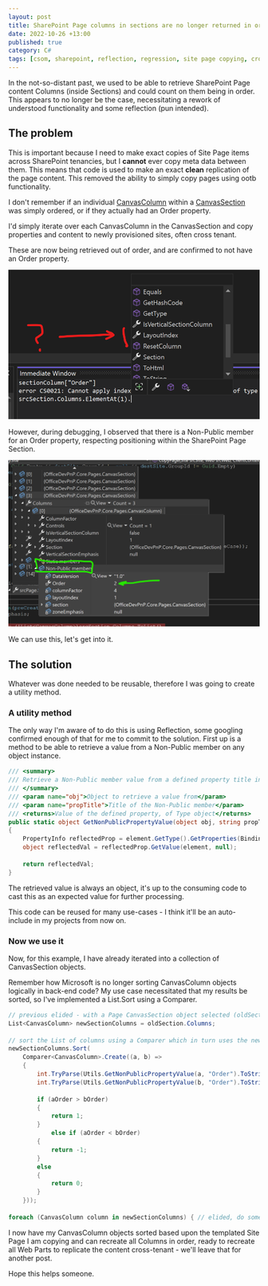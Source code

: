 ```yaml
---
layout: post
title: SharePoint Page columns in sections are no longer returned in order
date: 2022-10-26 +13:00
published: true
category: C#
tags: [csom, sharepoint, reflection, regression, site page copying, cross tenant]
---
```


In the not-so-distant past, we used to be able to retrieve SharePoint Page content Columns (inside Sections) and could count on them being in order. This appears to no longer be the case, necessitating a rework of understood functionality and some reflection (pun intended).


## The problem

This is important because I need to make exact copies of Site Page items across SharePoint tenancies, but I **cannot** ever copy meta data between them. This means that code is used to make an exact **clean** replication of the page content. This removed the ability to simply copy pages using ootb functionality.

I don't remember if an individual [CanvasColumn](https://learn.microsoft.com/en-us/dotnet/api/officedevpnp.core.pages.canvascolumn?view=sharepoint-pnpcoreol-3.2.1810) within a [CanvasSection](https://learn.microsoft.com/en-us/dotnet/api/officedevpnp.core.pages.canvassection?view=sharepoint-pnpcoreol-3.2.1810) was simply ordered, or if they actually had an Order property.

I'd simply iterate over each CanvasColumn in the CanvasSection and copy properties and content to newly provisioned sites, often cross tenant.

These are now being retrieved out of order, and are confirmed to not have an Order property.

![CanvasColumn properties no Order](/img/CanvasColumn_properties.png)

However, during debugging, I observed that there is a Non-Public member for an Order property, respecting positioning within the SharePoint Page Section.

![CanvasColumn non-public properties has Order](/img/CanvasColumn_non-public-properties.png)

We can use this, let's get into it.


## The solution

Whatever was done needed to be reusable, therefore I was going to create a utility method.


### A utility method

The only way I'm aware of to do this is using Reflection, some googling confirmed enough of that for me to commit to the solution. First up is a method to be able to retrieve a value from a Non-Public member on any object instance.

~~~cs
/// <summary>
/// Retrieve a Non-Public member value from a defined property title included within the provided object
/// </summary>
/// <param name="obj">Object to retrieve a value from</param>
/// <param name="propTitle">Title of the Non-Public member</param>
/// <returns>Value of the defined property, of Type object</returns>
public static object GetNonPublicPropertyValue(object obj, string propTitle)
{
	PropertyInfo reflectedProp = element.GetType().GetProperties(BindingFlags.NonPublic | BindingFlags.Instance).Single(info => string.Equals(info.Name, propTitle));
	object reflectedVal = reflectedProp.GetValue(element, null);

	return reflectedVal;
}
~~~

The retrieved value is always an object, it's up to the consuming code to cast this as an expected value for further processing.

This code can be reused for many use-cases - I think it'll be an auto-include in my projects from now on.


### Now we use it

Now, for this example, I have already iterated into a collection of CanvasSection objects.

Remember how Microsoft is no longer sorting CanvasColumn objects logically in back-end code? My use case necessitated that my results be sorted, so I've implemented a List.Sort using a Comparer<CanvasColumn>.

~~~cs
// previous elided - with a Page CanvasSection object selected (oldSection), retrieve all CanvasColumn objects
List<CanvasColumn> newSectionColumns = oldSection.Columns;

// sort the List of columns using a Comparer which in turn uses the new GetNonPublicPropertyValue method above, validating sort order in a verbose if statement
newSectionColumns.Sort(
	Comparer<CanvasColumn>.Create((a, b) =>
	{
		int.TryParse(Utils.GetNonPublicPropertyValue(a, "Order").ToString(), out int aOrder);
		int.TryParse(Utils.GetNonPublicPropertyValue(b, "Order").ToString(), out int bOrder);

		if (aOrder > bOrder)
		{
			return 1;
		}
			else if (aOrder < bOrder)
		{
			return -1;
		}
		else
		{
			return 0;
		}
	}));

foreach (CanvasColumn column in newSectionColumns) { // elided, do something with every column }
~~~

I now have my CanvasColumn objects sorted based upon the templated Site Page I am copying and can recreate all Columns in order, ready to recreate all Web Parts to replicate the content cross-tenant - we'll leave that for another post.

Hope this helps someone.
